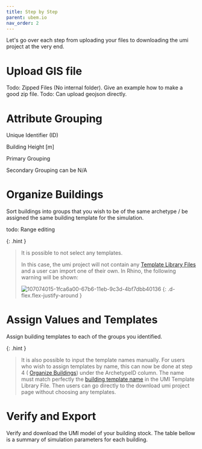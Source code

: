 ```yaml
---
title: Step by Step
parent: ubem.io
nav_order: 2
---
```


Let's go over each step from uploading your files to downloading the umi project at the
very end.

# Upload GIS file

Todo: Zipped Files (No internal folder). Give an example how to make a good zip file.
Todo: Can upload geojson directly.

# Attribute Grouping

Unique Identifier (ID)

Building Height [m]

Primary Grouping

Secondary Grouping can be N/A

# Organize Buildings

Sort buildings into groups that you wish to be of the same archetype / be assigned the
same building template for the simulation.

todo: Range editing

{: .hint }

> It is possible to not select any templates.
>
> In this case, the umi project will not contain any
> [Template Library Files](../template_library/index.md#the-template-library-file) and a
> user can import one of their own. In Rhino, the following warning will be shown:
>
> ![107074015-1fca6a00-67b6-11eb-9c3d-4bf7dbb40136](/umiverse-docs/assets/images/107074015-1fca6a00-67b6-11eb-9c3d-4bf7dbb40136.png)
> {: .d-flex.flex-justify-around }

# Assign Values and Templates

Assign building templates to each of the groups you identified.

{: .hint }

> It is also possible to input the template names manually. For users who wish to assign
> templates by name, this can now be done at step 4 (
> [Organize Buildings](#organize-buildings)) under the ArchetypeID column. The name must
> match perfectly the
> [building template name](../template_library/building_template.md#building-template) in
> the UMI Template Library File. Then users can go directly to the download umi project
> page without choosing any templates.

# Verify and Export

Verify and download the UMI model of your building stock. The table bellow is a summary of
simulation parameters for each building.
